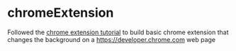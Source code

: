 # chromeExtension

Followed the [chrome extension tutorial](https://developer.chrome.com/extensions/getstarted) to build basic chrome extension that changes the background on a https://developer.chrome.com web page
